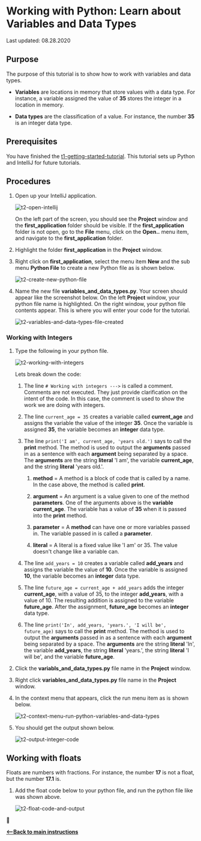 # Working with Python:  Learn about Variables and Data Types

Last updated: 08.28.2020

## Purpose

The purpose of this tutorial is to show how to work with variables and data types.   

- **Variables** are locations in memory that store values with a data type. For instance, a variable assigned the
  value of **35** stores the integer in a location in memory.

- **Data types** are the classification of a value. For instance, the number **35** is an integer data type.

## Prerequisites

You have finished the [t1-getting-started-tutorial](../t1-getting-started/readme.md).  This tutorial sets up
Python and IntelliJ for future tutorials.

## Procedures

1. Open up your IntelliJ application. 

    ![t2-open-intellij](../images/t2-opening_up_intellij.png)

    On the left part of the screen, you should see the **Project** window and the **first_application**
    folder should be visible. If the **first_application** folder is not open, go to the **File** menu,
    click on the **Open..** menu item, and navigate to the **first_application** folder.

1. Highlight the folder **first_application** in the **Project** window.
1. Right click on **first_application**, select the menu item **New** and the sub menu **Python File** to
create a new Python file as is shown below.

    ![t2-create-new-python-file](../images/t2-first-application-new-python-file-context-menu.png)

1. Name the new file **variables_and_data_types.py**.  Your screen should appear like the screenshot below.
   On the left **Project** window, your python file name is highlighted.  On the right window, your python file
   contents appear.  This is where you will enter your code for the tutorial.

    ![t2-variables-and-data-types-file-created](../images/t2-variables-and-datatypes-python-file-created.png)



### Working with Integers

1. Type the following in your python file.

    ![t2-working-with-integers](../images/working_with_integers.png)

    Lets break down the code:

    1. The line `# Working with integers --->` is called a comment.  Comments are not executed.
       They just provide clarification on the intent of the code.  In this case, the
       comment is used to show the work we are doing with integers.

    1. The line `current_age = 35` creates a variable called **current_age** and assigns the variable the
       value of the integer **35**.  Once the variable is assigned **35**, the variable becomes an
       **integer** data type.

    1. The line `print('I am', current_age, 'years old.')` says to call the **print** method.  The method
       is used to output the **arguments** passed in as a sentence with each **argument** being separated
       by a space.  The **arguments** are the string **literal** 'I am',
       the variable **current_age**, and the string **literal** 'years old.'.

        1. **method** = A method is a block of code that is called by a name.  In the case above, the
           method is called **print**.

        1. **argument** = An argument is a value given to one of the method **parameters**.  One of the arguments
           above is the **variable current_age**.  The variable has a value of **35** when it is passed into
           the **print** method.

        1. **parameter** = A **method** can have one or more variables passed in.  The variable passed in
           is called a **parameter**.

        1. **literal** = A literal is a fixed value like 'I am' or 35.  The value doesn't change like
           a variable can.
        
    1. The line `add_years = 10` creates a variable called **add_years** and assigns the variable the value
       of **10**.  Once the variable is assigned **10**, the variable becomes an **integer** data type.

    1. The line `future_age = current_age + add_years` adds the integer **current_age**, with a value of 35,
       to the integer **add_years**, with a value of 10.  The resulting addition is assigned to the 
       variable **future_age**.  After the assignment, **future_age** becomes an **integer** data type.

    1. The line `print('In', add_years, 'years.', 'I will be', future_age)` says to call the **print** method.
       The method is used to output the **arguments** passed in as a sentence with each **argument** being
       separated by a space.  The **arguments** are the string **literal** 'In', the variable **add_years**,
       the string **literal** 'years.', the string **literal** 'I will be', and the variable **future_age**.

1. Click the **variabls_and_data_types.py** file name in the **Project** window.
1. Right click **variables_and_data_types.py** file name in the **Project** window.
1. In the context menu that appears, click the run menu item as is shown below.

    ![t2-context-menu-run-python-variables-and-data-types](../images/t2-run-python-context-menu-variables-and-datatypes.png)

1. You should get the output shown below.

    ![t2-output-integer-code](../images/t2-output-integer-code.png)


## Working with floats

Floats are numbers with fractions.  For instance, the number **17** is not a float, but the number **17.1** is.

1. Add the float code below to your python file, and run the python file like was shown above.

    ![t2-float-code-and-output](../images/t2-data-type-float.png)




:construction:


[**<--Back to main instructions**](../readme.md)
